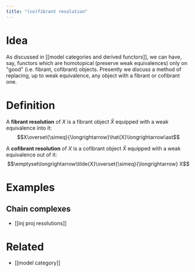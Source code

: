 ```yaml
---
title: "(co)fibrant resolution"
---
```


# Idea
As discussed in [[model categories and derived functors]], we can have, say, functors which are homotopical (preserve weak equivalences) only on "good" (i.e. fibrant, cofibrant) objects. Presently we discuss a method of replacing, up to weak equivalence, any object with a fibrant or cofibrant one.
# Definition
A **fibrant resolution** of $X$ is a fibrant object $\hat{X}$ equipped with a weak equivalence into it: $$X\overset{\simeq}{\longrightarrow}\hat{X}\longrightarrow\ast$$

A **cofibrant resolution** of $X$ is a cofibrant object $\tilde{X}$ equipped with a weak equivalence out of it: $$\emptyset\longrightarrow\tilde{X}\overset{\simeq}{\longrightarrow} X$$
# Examples
## Chain complexes
- [[inj proj resolutions]]

# Related
- [[model category]]